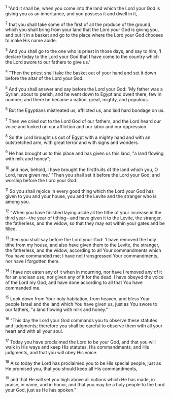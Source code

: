 <sup>1</sup> 
"And it shall be, when you come into the land which the Lord your God is giving you as an inheritance, and you possess it and dwell in it, 

<sup>2</sup> 
that you shall take some of the first of all the produce of the ground, which you shall bring from your land that the Lord your God is giving you, and put it in a basket and go to the place where the Lord your God chooses to make His name abide. 

<sup>3</sup> 
And you shall go to the one who is priest in those days, and say to him, 'I declare today to the Lord your God that I have come to the country which the Lord swore to our fathers to give us.' 

<sup>4</sup> 
"Then the priest shall take the basket out of your hand and set it down before the altar of the Lord your God. 

<sup>5</sup> 
And you shall answer and say before the Lord your God: 'My father was a Syrian, about to perish, and he went down to Egypt and dwelt there, few in number; and there he became a nation, great, mighty, and populous. 

<sup>6</sup> 
But the Egyptians mistreated us, afflicted us, and laid hard bondage on us. 

<sup>7</sup> 
Then we cried out to the Lord God of our fathers, and the Lord heard our voice and looked on our affliction and our labor and our oppression. 

<sup>8</sup> 
So the Lord brought us out of Egypt with a mighty hand and with an outstretched arm, with great terror and with signs and wonders. 

<sup>9</sup> 
He has brought us to this place and has given us this land, "a land flowing with milk and honey"; 

<sup>10</sup> 
and now, behold, I have brought the firstfruits of the land which you, O Lord, have given me.' "Then you shall set it before the Lord your God, and worship before the Lord your God. 

<sup>11</sup> 
So you shall rejoice in every good thing which the Lord your God has given to you and your house, you and the Levite and the stranger who is among you. 

<sup>12</sup> 
"When you have finished laying aside all the tithe of your increase in the third year--the year of tithing--and have given it to the Levite, the stranger, the fatherless, and the widow, so that they may eat within your gates and be filled, 

<sup>13</sup> 
then you shall say before the Lord your God: 'I have removed the holy tithe from my house, and also have given them to the Levite, the stranger, the fatherless, and the widow, according to all Your commandments which You have commanded me; I have not transgressed Your commandments, nor have I forgotten them. 

<sup>14</sup> 
I have not eaten any of it when in mourning, nor have I removed any of it for an unclean use, nor given any of it for the dead. I have obeyed the voice of the Lord my God, and have done according to all that You have commanded me. 

<sup>15</sup> 
Look down from Your holy habitation, from heaven, and bless Your people Israel and the land which You have given us, just as You swore to our fathers, "a land flowing with milk and honey." ' 

<sup>16</sup> 
"This day the Lord your God commands you to observe these statutes and judgments; therefore you shall be careful to observe them with all your heart and with all your soul. 

<sup>17</sup> 
Today you have proclaimed the Lord to be your God, and that you will walk in His ways and keep His statutes, His commandments, and His judgments, and that you will obey His voice. 

<sup>18</sup> 
Also today the Lord has proclaimed you to be His special people, just as He promised you, that you should keep all His commandments, 

<sup>19</sup> 
and that He will set you high above all nations which He has made, in praise, in name, and in honor, and that you may be a holy people to the Lord your God, just as He has spoken."